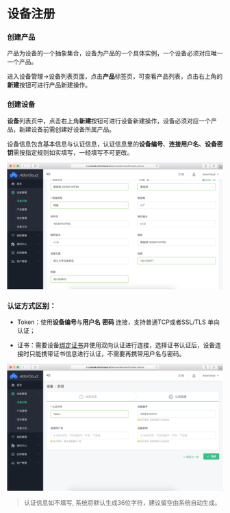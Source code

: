 # 设备注册


### 创建产品

产品为设备的一个抽象集合，设备为产品的一个具体实例，一个设备必须对应唯一一个产品。

进入设备管理->设备列表页面，点击**产品**标签页，可查看产品列表，点击右上角的**新建**按钮可进行产品新建操作。



### 创建设备

**设备**列表页中，点击右上角**新建**按钮可进行设备新建操作，设备必须对应一个产品，新建设备前需创建好设备所属产品。

设备信息包含基本信息与认证信息，认证信息里的**设备编号**、**连接用户名**、**设备密钥**需按指定规则如实填写，一经填写不可更改。

![](/assets/device_create_one.png)



### 认证方式区别：

- Token：使用**设备编号**与**用户名**  **密码** 连接，支持普通TCP或者SSL/TLS 单向认证；

- 证书：需要设备[绑定证书](../device/security.md#绑定设备)并使用双向认证进行连接，选择证书认证后，设备连接时只能携带证书信息进行认证，不需要再携带用户名与密码。

![](/assets/device_create_two.png)

> 认证信息如不填写, 系统将默认生成36位字符，建议留空由系统自动生成。
